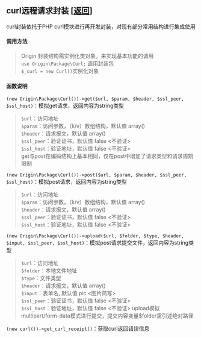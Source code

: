 ## curl远程请求封装 [<a href="https://github.com/shenqiwei/origin_readme/tree/master/origin/package">返回</a>]
curl封装依托于PHP curl模块进行再开发封装，对现有部分常用结构进行集成使用

#### 调用方法
> Origin 封装结构需实例化类对象，来实现基本功能的调用    
> `use Origin\Package\Curl;` 调用封装包    
> `$_curl = new Curl()`实例化对象 

#### 函数说明

`(new Origin\Package\Curl())->get($url, $param, $header, $ssl_peer, $ssl_host)`：模拟get请求，返回内容为string类型    
> `$url`：访问地址    
> `$param`：访问参数，（k/v）数组结构，默认值 array()     
> `$header`：请求报文，默认值 array()     
> `$ssl_peer`：验证证书，默认值 false <不验证>    
> `$ssl_host`：验证地址，默认值 false <不验证>    
> get与post在编码结构上基本相同，仅在post中增加了请求类型和请求周期限制

`(new Origin\Package\Curl())->post($url, $param, $header, $ssl_peer, $ssl_host)`：模拟post请求，返回内容为string类型    
> `$url`：访问地址    
> `$param`：访问参数，（k/v）数组结构，默认值 array()     
> `$header`：请求报文，默认值 array()     
> `$ssl_peer`：验证证书，默认值 false <不验证>    
> `$ssl_host`：验证地址，默认值 false <不验证>    

`(new Origin\Package\Curl())->upload($url, $folder, $type, $header, $input, $ssl_peer, $ssl_host)`：模拟post请求提交文件，返回内容为string类型    
> `$url`：访问地址    
> `$folder`：本地文件地址     
> `$type`：文件类型     
> `$header`：请求报文，默认值 array()     
> `$input`：表单名, 默认值 pic <图片简写>     
> `$ssl_peer`：验证证书，默认值 false <不验证>    
> `$ssl_host`：验证地址，默认值 false <不验证>
> upload模拟multipart/form-data模式进行提交，提交内容变量$folder需引述绝对路径

`(new curl())->get_curl_receipt()`：获取curl返回错误信息    
